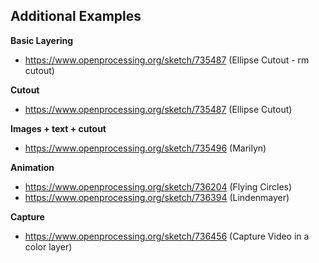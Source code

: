 ## Additional Examples

**Basic Layering**
- https://www.openprocessing.org/sketch/735487 (Ellipse Cutout - rm cutout)

**Cutout**
- https://www.openprocessing.org/sketch/735487 (Ellipse Cutout)

**Images + text + cutout**
- https://www.openprocessing.org/sketch/735496 (Marilyn)

**Animation**
- https://www.openprocessing.org/sketch/736204 (Flying Circles)
- https://www.openprocessing.org/sketch/736394 (Lindenmayer)

**Capture**
- https://www.openprocessing.org/sketch/736456 (Capture Video in a color layer)